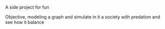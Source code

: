 A side project for fun

Objective, modeling a graph and simulate in it a society with predation and see how it balance 

